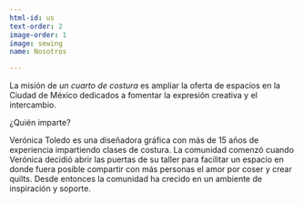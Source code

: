 ```yaml
---
html-id: us
text-order: 2
image-order: 1
image: sewing
name: Nosotros

---
```

La misión de _un cuarto de costura_ es ampliar la oferta de espacios en la Ciudad de México dedicados a fomentar la expresión creativa y el intercambio.

¿Quién imparte?

Verónica Toledo es una diseñadora gráfica con más de 15 años de experiencia impartiendo clases de costura. La comunidad comenzó cuando Verónica decidió abrir las puertas de su taller para facilitar un espacio en donde fuera posible compartir con más personas el amor por coser y crear quilts. Desde entonces la comunidad ha crecido en un ambiente de inspiración y soporte.